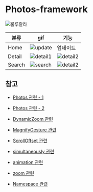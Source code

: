 # Photos-framework

![룰루랄라](https://i.pinimg.com/originals/3e/62/51/3e62512faa9cc1424574f3ce22e4c381.gif)

| 분류   | gif                                                                                                                    | 기능                                                                                   |
| ------ | ---------------------------------------------------------------------------------------------------------------------- | -------------------------------------------------------------------------------------- |
| Home   | ![update](https://github.com/BOLTB0X/Photos-framework/blob/main/gif/%EC%97%85%EB%8D%B0%EC%9D%B4%ED%8A%B8.gif?raw=true) | 업데이트                                                                               |
| Detail | ![detail1](https://github.com/BOLTB0X/OMDb-API/blob/main/gif/homeDetail3.gif?raw=true)                                 | ![detail2](https://github.com/BOLTB0X/OMDb-API/blob/main/gif/homeDetail1.gif?raw=true) |
| Search | ![search](https://github.com/BOLTB0X/OMDb-API/blob/main/gif/search.gif?raw=true)                                       | ![detail2](https://github.com/BOLTB0X/OMDb-API/blob/main/gif/search2.gif?raw=true)     |

## 참고

- [Photos 관련 - 1](https://jinnify.tistory.com/44)

- [Photos 관련 - 2](https://ios-development.tistory.com/1415)

- [DynamicZoom 관련](https://stackoverflow.com/questions/73042355/how-to-dynamically-change-griditems-in-lazyvgrid-with-magnificationgesture-zoom)

- [MagnifyGesture 관련](https://green1229.tistory.com/427)

- [ScrollOffset 관련 ](https://green1229.tistory.com/463)

- [simultaneously 관련](https://medium.com/@carlos.camyoh/zooming-and-dragging-simultaneously-on-an-image-using-swiftui-ios-15-6fbb0007ae2c)

- [animation 관련](https://mobileappcircular.com/how-to-create-a-hero-animation-in-swiftui-154c6c6980ef)

- [zoom 관련](https://www.youtube.com/watch?v=Ab1FszXByGw)

- [Namespace 관련](https://developer.apple.com/documentation/swiftui/namespace)
